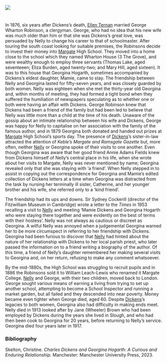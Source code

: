 <a href="https://beta.kent-maps.online"><img src="https://beta.kent-maps.online/juncture/ve-button.png"></a>

<param ve-config title="Georgina Hogarth and Ellen Ternan" author="Prof Christine Skelton" layout="vtl" 
banner="https://raw.githubusercontent.com/kent-map/images/main/banners/19c.jpg">

<param ve-entity eid="Q29303" aliases="Canterbury">
<param ve-entity eid="Q507517" aliases="Rochester">
<param ve-entity eid="Q618045" aliases="Margate">

<!--Basemap centred on Wingham-->
<param ve-map center="Q2632094" zoom="11">

<!-- Historical map layers -->
<param ve-map-layer active allmaps allmaps-id="d93beb8a7cb608af" title="Kent Ordnance Survey 1860">

#

In 1876, six years after Dickens’s death, [Ellen Ternan](/19c/19c-ternan-biography/) married George Wharton Robinson, a clergyman. George, who had no idea that his new wife was much older than him or that she was Dickens’s great love, was persuaded by Nelly to change his career to that of schoolmaster. After touring the south coast looking for suitable premises, the Robinsons decide to invest their money into [Margate](19c/19c-margate/) High School. They moved into a home close to the school which they named Wharton House (3 The Grove), and were wealthy enough to employ three servants (Thomas Lake, aged seventeeen; Eliza Burden, aged twenty-two; and Mary Hill, aged sixteen). It was to this house that Georgina Hogarth, sometimes accompanied by Dickens’s eldest daughter, Mamie, came to stay. The friendship between Nelly and Georgina lasted for fifty-seven years, and was closely guarded by both women. Nelly was eighteen when she met the thirty-year old Georgina and, within months of meeting, they had formed a tight bond when they suffered the humiliation of newspapers speculating as to whether one or both were having an affair with Dickens. George Robinson knew that Dickens had been a friend of the family but had been led to believe that Nelly was little more than a child at the time of his death. Unaware of the gossip about an intimate relationship between his wife and Dickens, George was happy for Nelly to capitalise on her association with the family of the famous author, and in 1879 Georgina both donated and handed out prizes at [Margate](19c/19c-margate/)  High School’s sports day. The presence of [Dickens](/dickens)’s sister-in-law attracted the attention of _Keble’s Margate and Ramsgate Gazette_ but, more often, neither [Nelly](/19c/19c-ternan-biography/) or Georgina spoke of their visits to one another. Even though Georgina was aware that her good friend Annie Adams Fields knew from Dickens himself of Nelly’s central place in his life, when she wrote about her visits to Margate, Nelly was never mentioned by name; Georgina revealed only that she was staying with ‘a friend’. When Nelly stepped in to assist in copying out the correspondence for Georgina and Mamie’s edited collection of Dickens letters at a time when Georgina was distracted from the task by nursing her terminally ill sister, Catherine, and her younger brother and his wife, she referred only to a ‘kind friend’. 
<param ve-image url="https://upload.wikimedia.org/wikipedia/commons/3/33/Ellen_Ternan.jpeg" label="Ellen Ternan" attribution="Public domain, via Wikimedia Commons">

The friendship had its ups and downs. Sir Sydney Cockerill (director of the Fitzwilliam Museum in Cambridge) wrote a letter to the _Times_ in 1953 recalling a visit to [Nelly](/19c/19c-ternan-biography/)  and meeting ‘Mamie Dickens and Georgina Hogarth who were staying there together and were evidently on the best of terms with their hostess’. Nelly was not always as cautious or discreet as Georgina. A wilful Nelly was annoyed when a judgemental Georgina warned her to be more circumspect in referring to her friendship with Dickens. Georgina had been furious to discover that [Nelly](/19c/19c-ternan-biography/)  had hinted about the nature of her relationship with Dickens to her local parish priest, who later passed the information on to a friend writing a biography of the author. Of this time, a friend of Nelly’s daughter remembered her making several visits to Georgina and, on her return, refusing to make any comment whatsoever.
<param ve-image url="https://upload.wikimedia.org/wikipedia/commons/3/37/Georgina-hogarth-mamie-dickens.jpg" label="Georgina Hogarth and Mamie Dickens" attribution="Public domain, via Wikimedia Commons">

By the mid-1880s, the High School was struggling to recruit pupils and in 1886 the Robinsons sold it to William Leach-Lewis who renamed it Margate College. [Nelly](/19c/19c-ternan-biography/) and George, with their two children, moved back to London. George sought various means of earning a living from trying to set up another school, attempting to become a School Inspector and running a market garden, but all failed and they descended into near poverty. Money became even tighter when George died, aged 60. Despite [Dickens](/Dickens)’s legacies to both women, Georgina also had difficulty in making ends meet. Nelly died in 1913 looked after by Jane (Wheeler) Brown who had been employed by Dickens during the years she lived in Slough, and who had then been cook to Georgina for 20 years, before returning to Nelly’s service. Georgina died four years later in 1917.
<param ve-image url="https://stor.artstor.org/stor/6f6a960c-4f03-403c-b853-92cfc822098a" label="Margate High School" attribution="By permission of Margate Civic Society">

### Bibliography
Skelton, Christine. _Charles Dickens and Georgina Hogarth: A Curious and Enduring Relationship._ Manchester: Manchester University Press, 2023.
